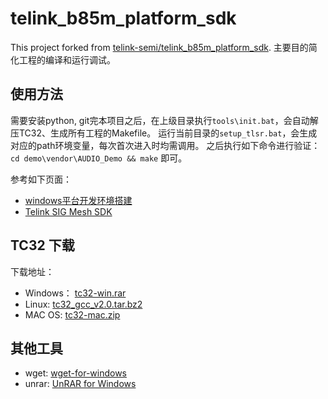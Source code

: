 # telink_b85m_platform_sdk

This project forked from [telink-semi/telink_b85m_platform_sdk](https://github.com/telink-semi/telink_b85m_platform_sdk).
主要目的简化工程的编译和运行调试。

## 使用方法

需要安装python, git完本项目之后，在上级目录执行`tools\init.bat`，会自动解压TC32、生成所有工程的Makefile。
运行当前目录的`setup_tlsr.bat`，会生成对应的path环境变量，每次首次进入时均需调用。
之后执行如下命令进行验证：`cd demo\vendor\AUDIO_Demo && make` 即可。


参考如下页面：
- [windows平台开发环境搭建](https://github.com/Ai-Thinker-Open/Telink_825X_SDK/blob/master/start_windows.md)
- [Telink SIG Mesh SDK](https://gitee.com/anson_lwang/Telink_SIG_Mesh)

## TC32 下载

下载地址：
- Windows： [tc32-win.rar](http://shyboy.oss-cn-shenzhen.aliyuncs.com/readonly/tc32_win.rar)
- Linux: [tc32_gcc_v2.0.tar.bz2](https://shyboy.oss-cn-shenzhen.aliyuncs.com/readonly/tc32_gcc_v2.0.tar.bz2)
- MAC OS: [tc32-mac.zip](http://shyboy.oss-cn-shenzhen.aliyuncs.com/readonly/tc32-mac.zip)

## 其他工具

- wget: [wget-for-windows](https://github.com/lifenjoiner/wget-for-windows)
- unrar: [UnRAR for Windows](https://www.rarlab.com/rar_add.htm)